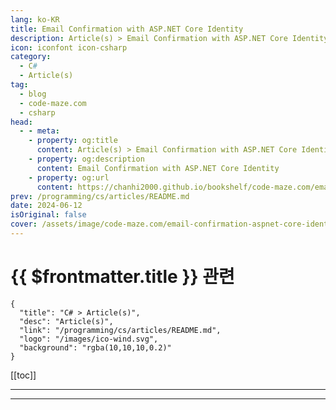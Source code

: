 ```yaml
---
lang: ko-KR
title: Email Confirmation with ASP.NET Core Identity
description: Article(s) > Email Confirmation with ASP.NET Core Identity
icon: iconfont icon-csharp
category: 
  - C#
  - Article(s)
tag: 
  - blog
  - code-maze.com
  - csharp
head:  
  - - meta:
    - property: og:title
      content: Article(s) > Email Confirmation with ASP.NET Core Identity
    - property: og:description
      content: Email Confirmation with ASP.NET Core Identity
    - property: og:url
      content: https://chanhi2000.github.io/bookshelf/code-maze.com/email-confirmation-aspnet-core-identity.html
prev: /programming/cs/articles/README.md
date: 2024-06-12
isOriginal: false
cover: /assets/image/code-maze.com/email-confirmation-aspnet-core-identity/banner.png
---
```


# {{ $frontmatter.title }} 관련

```component VPCard
{
  "title": "C# > Article(s)",
  "desc": "Article(s)",
  "link": "/programming/cs/articles/README.md",
  "logo": "/images/ico-wind.svg",
  "background": "rgba(10,10,10,0.2)"
}
```

[[toc]]

---

<SiteInfo
  name="Email Confirmation with ASP.NET Core Identity"
  desc="In this article, we are going to learn how to enable email confirmation during the registration process with ASP.NET Core Identity"
  url="https://code-maze.com/email-confirmation-aspnet-core-identity/"
  logo="/assets/image/code-maze.com/favicon.png"
  preview="/assets/image/code-maze.com/email-confirmation-aspnet-core-identity/banner.png"/>

<!-- TODO: 작성 -->

---

<TagLinks />